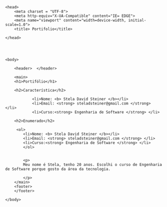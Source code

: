 <!doctype>

<html>


	<head>
		<meta charset = "UTF-8">
		<meta http-equiv="X-UA-Compatible" content="IE=	EDGE">
		<meta name="viewport" content="width=device-width, initial-scale=1.0">
		<title> Portifolio</title>

	</head>
	



	<body>
		
		<header>  </header>

		<main>
		<h1>Portifólio</h1>

		<h2>Característica</h2>
			
				<li>Nome: <b> Stela David Steiner </b></li>
				<li>Email: <strong> steladsteiner@gmail.com </strong> </li> 
				<li>Curso:<strong> Engenharia de Software </strong> </li>

		<h2>Enumerado</h2>

		 <ol>
			<li>Nome: <b> Stela David Steiner </b></li>
			<li>Email: <strong> steladsteiner@gmail.com </strong> </li> 
			<li>Curso:<strong> Engenharia de Software </strong> </li>
			</ol>
			
		
			<p> 
			Meu nome é Stela, tenho 20 anos. Escolhi o curso de Engenharia de Software porque gosto da área da tecnologia.

			</p>
		</main>
		<footer>
		</footer>

	</body>

</html>
